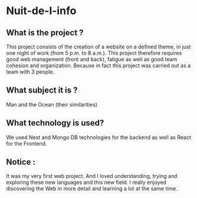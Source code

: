 # Nuit-de-l-info

## What is the project ?
This project consists of the creation of a website on a defined theme, in just one night of work (from 5 p.m. to 8 a.m.). This project therefore requires good web management (front and back), fatigue as well as good team cohesion and organization. Because in fact this project was carried out as a team with 3 people.

## What subject it is ?

Man and the Ocean (their similarities)

## What technology is used?

We used Nest and Mongo DB technologies for the backend as well as React for the Frontend.

## Notice :

It was my very first web project. And I loved understanding, trying and exploring these new languages ​​and this new field. I really enjoyed discovering the Web in more detail and learning a lot at the same time.
